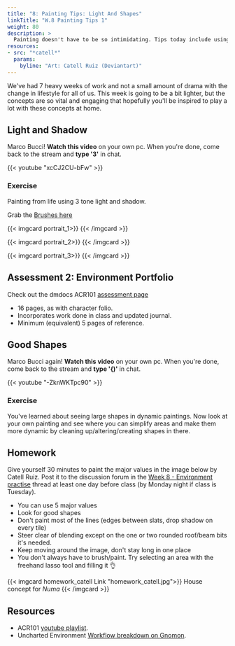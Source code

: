 ```yaml
---
title: "8: Painting Tips: Light And Shapes"
linkTitle: "W.8 Painting Tips 1"
weight: 80
description: >
  Painting doesn't have to be so intimidating. Tips today include using simple tones to maximum effect, and knowing how certain "good" aka dynamic shapes can make paintings more engaging. Also: Assessment 2.
resources:
- src: "*catell*"
  params:
    byline: "Art: Catell Ruiz (Deviantart)"
---
```


We've had 7 heavy weeks of work and not a small amount of drama with the change in lifestyle for all of us. This week is going to be a bit lighter, but the concepts are so vital and engaging that hopefully you'll be inspired to play a lot with these concepts at home.

## Light and Shadow

Marco Bucci! **Watch this video** on your own pc. When you're done, come back to the stream and **type '3'** in chat.

{{< youtube "xcCJ2CU-bFw" >}}

### Exercise

Painting from life using 3 tone light and shadow. 

Grab the [Brushes here](week8_exercise_brushes.abr)

{{< imgcard portrait_1>}}
{{< /imgcard >}}

{{< imgcard portrait_2>}}
{{< /imgcard >}}

{{< imgcard portrait_3>}}
{{< /imgcard >}}


## Assessment 2: Environment Portfolio

Check out the dmdocs ACR101 [assessment page](../assessments/#assessment-2-environment-portfolio)

* 16 pages, as with character folio.
* Incorporates work done in class and updated journal.
* Minimum (equivalent) 5 pages of reference.
  
## Good Shapes

Marco Bucci again! **Watch this video** on your own pc. When you're done, come back to the stream and **type '{)'** in chat.

{{< youtube "-ZknWKTpc90" >}}

### Exercise

You've learned about seeing large shapes in dynamic paintings. Now look at your own painting and see where you can simplify areas and make them more dynamic by cleaning up/altering/creating shapes in there. 

## Homework

Give yourself 30 minutes to paint the major values in the image below by Catell Ruiz. Post it to the discussion forum in the [Week 8 - Environment practise](https://laureate-au.blackboard.com/webapps/discussionboard/do/message?action=list_messages&course_id=_83802_1&nav=discussion_board_entry&conf_id=_133410_1&forum_id=_805305_1&message_id=_2024923_1) thread at least one day before class (by Monday night if class is Tuesday).

* You can use 5 major values
* Look for good shapes
* Don't paint most of the lines (edges between slats, drop shadow on every tile)
* Steer clear of blending except on the one or two rounded roof/beam bits it's needed. 
* Keep moving around the image, don't stay long in one place
* You don't always have to brush/paint. Try selecting an area with the freehand lasso tool and filling it 👌


{{< imgcard homework_catell Link "homework_catell.jpg">}}
House concept for <i>Numa</i>
{{< /imgcard >}}

## Resources

* ACR101 [youtube playlist](https://www.youtube.com/playlist?list=PLfWza-ietxyyBRsQdwrhGV7ymiKaGwbpz).
* Uncharted Environment [Workflow breakdown on Gnomon](https://www.gnomon.edu/blog/discover-naughty-dog-s-environment-art-workflow-for-uncharted-4).


